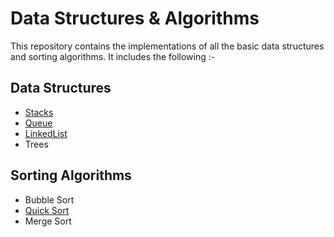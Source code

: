 # Data Structures & Algorithms 
This repository contains the implementations of all the basic data structures and sorting algorithms. It includes the following :-

## Data Structures 
- [Stacks](https://github.com/vvijayaraman0822/DataStructures-Algorithms/blob/master/Stacks.java) 
- [Queue](https://github.com/vvijayaraman0822/DataStructures-Algorithms/blob/master/Queues.java)
- [LinkedList](https://github.com/vvijayaraman0822/DataStructures-Algorithms/blob/master/LinkedLists.java) 
- Trees

## Sorting Algorithms 
- Bubble Sort 
- [Quick Sort](https://github.com/vvijayaraman0822/DataStructures-Algorithms/blob/master/Sorting%20Algorithms/QuickSort.java) 
- Merge Sort
